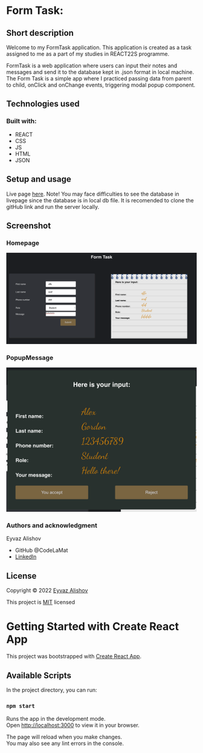 # Form Task:

## Short description

Welcome to my FormTask application. This application is created as a task assigned to me as a part of my studies in REACT22S programme.

FormTask is a web application where users can input their notes and messages and send it to the database kept in .json format in local machine. The Form Task is a simple app where I practiced passing data from parent to child, onClick and onChange events, triggering modal popup component.

## Technologies used

### Built with:

- REACT
- CSS
- JS
- HTML
- JSON

## Setup and usage

Live page [here](https://codelamat.github.io/form_task/). Note! You may face difficulties to see the database in livepage since the database is in local db file. It is recomended to clone the gitHub link and run the server locally.

## Screenshot

### Homepage

![Screenshot](./src/image/Screenshot1.png)

### PopupMessage

![Screenshot](./src/image/Screenshot2.png)

### Authors and acknowledgment

Eyvaz Alishov

- GitHub @CodeLaMat
- [LinkedIn](https://www.linkedin.com/in/eyvaz-alishov-54361054/)

## License

Copyright © 2022 [Eyvaz Alishov](https://github.com/CodeLaMat)

This project is [MIT](https://github.com/CodeLaMat/form_task/blob/master/LICENSE) licensed

# Getting Started with Create React App

This project was bootstrapped with [Create React App](https://github.com/facebook/create-react-app).

## Available Scripts

In the project directory, you can run:

### `npm start`

Runs the app in the development mode.\
Open [http://localhost:3000](http://localhost:3000) to view it in your browser.

The page will reload when you make changes.\
You may also see any lint errors in the console.
